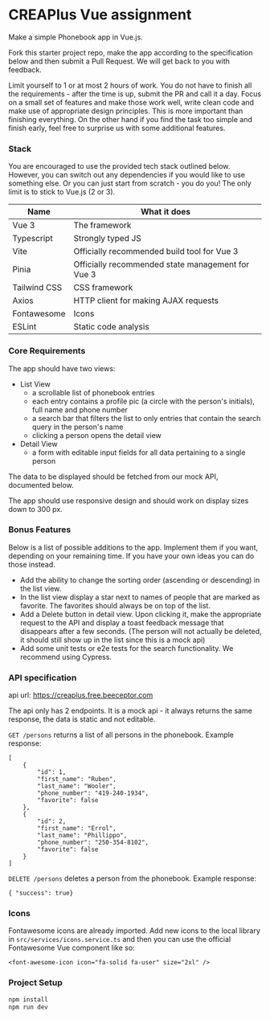 # CREAPlus Vue assignment
Make a simple Phonebook app in Vue.js.

Fork this starter project repo, make the app according to the specification below and then submit a Pull Request. We will get back to you with feedback.

Limit yourself to 1 or at most 2 hours of work. You do not have to finish all the requirements - after the time is up, submit the PR and call it a day. Focus on a small set of features and make those work well, write clean code and make use of appropriate design principles. This is more important than finishing everything. On the other hand if you find the task too simple and finish early, feel free to surprise us with some additional features.

### Stack
You are encouraged to use the provided tech stack outlined below. However, you can switch out any dependencies if you would like to use something else. Or you can just start from scratch - you do you! The only limit is to stick to Vue.js (2 or 3).

| Name         | What it does                                      |
|--------------|---------------------------------------------------|
| Vue 3        | The framework                                     |
| Typescript   | Strongly typed JS                                 |
| Vite         | Officially recommended build tool for Vue 3       |
| Pinia        | Officially recommended state management for Vue 3 |
| Tailwind CSS | CSS framework                                     |
| Axios        | HTTP client for making AJAX requests              |
| Fontawesome  | Icons                                             |
| ESLint       | Static code analysis                              |


### Core Requirements
The app should have two views:

- List View
    - a scrollable list of phonebook entries
    - each entry contains a profile pic (a circle with the person's initials), full name and phone number
    - a search bar that filters the list to only entries that contain the search query in the person's name
    - clicking a person opens the detail view
- Detail View
    - a form with editable input fields for all data pertaining to a single person

The data to be displayed should be fetched from our mock API, documented below.

The app should use responsive design and should work on display sizes down to 300 px.


### Bonus Features
Below is a list of possible additions to the app. Implement them if you want, depending on your remaining time. If you have your own ideas you can do those instead.

- Add the ability to change the sorting order (ascending or descending) in the list view.
- In the list view display a star next to names of people that are marked as favorite. The favorites should always be on top of the list.
- Add a Delete button in detail view. Upon clicking it, make the appropriate request to the API and display a toast feedback message that disappears after a few seconds. (The person will not actually be deleted, it should still show up in the list since this is a mock api)
- Add some unit tests or e2e tests for the search functionality. We recommend using Cypress.


### API specification
api url: https://creaplus.free.beeceptor.com

The api only has 2 endpoints. It is a mock api - it always returns the same response, the data is static and not editable.

`GET /persons` returns a list of all persons in the phonebook.
Example response:
```
[
    {
        "id": 1,
        "first_name": "Ruben",
        "last_name": "Wooler",
        "phone_number": "419-240-1934",
        "favorite": false
    },
    {
        "id": 2,
        "first_name": "Errol",
        "last_name": "Phillippo",
        "phone_number": "250-354-8102",
        "favorite": false
    }
]
```

`DELETE /persons` deletes a person from the phonebook.
Example response:
```
{ "success": true}
```

### Icons
Fontawesome icons are already imported. Add new icons to the local library in `src/services/icons.service.ts` and then you can use the official Fontawesome Vue component like so:
``` vue
<font-awesome-icon icon="fa-solid fa-user" size="2xl" />
```

### Project Setup

```sh
npm install
npm run dev
```
